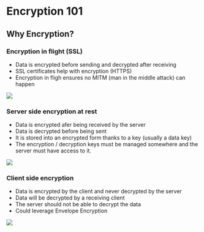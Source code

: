# Encryption 101

## Why Encryption?

### Encryption in flight (SSL)

- Data is encrypted before sending and decrypted after receiving
- SSL certificates help with encryption (HTTPS)
- Encryption in fligh ensures no MITM (man in the middle attack) can happen

![](2020-01-01-14-04-44.png)

### Server side encryption at rest

- Data is encrypted afer being received by the server
- Data is decrypted before being sent
- It is stored into an encrypted form thanks to a key (usually a data key)
- The encryption / decryption keys must be managed somewhere and the server must have access to it.

![](2020-01-01-14-06-25.png)

### Client side encryption

- Data is encrypted by the client and never decrypted by the server
- Data will be decrypted by a receiving client
- The server should not be able to decrypt the data
- Could leverage Envelope Encryption

![](2020-01-01-14-07-35.png)
